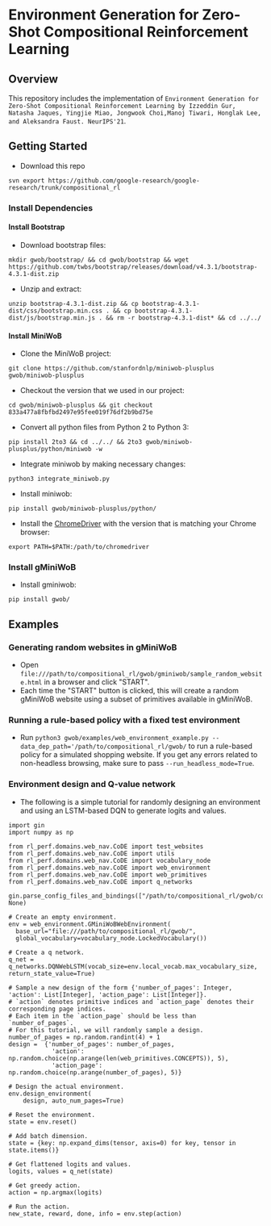 # Environment Generation for Zero-Shot Compositional Reinforcement Learning

## Overview
This repository includes the implementation of `Environment Generation for Zero-Shot Compositional Reinforcement Learning by Izzeddin Gur, Natasha Jaques, Yingjie Miao, Jongwook Choi,Manoj Tiwari, Honglak Lee, and Aleksandra Faust. NeurIPS'21`.

## Getting Started

* Download this repo

```
svn export https://github.com/google-research/google-research/trunk/compositional_rl
```

### Install Dependencies
#### Install Bootstrap

* Download bootstrap files:

```
mkdir gwob/bootstrap/ && cd gwob/bootstrap && wget https://github.com/twbs/bootstrap/releases/download/v4.3.1/bootstrap-4.3.1-dist.zip
```

* Unzip and extract:

```
unzip bootstrap-4.3.1-dist.zip && cp bootstrap-4.3.1-dist/css/bootstrap.min.css . && cp bootstrap-4.3.1-dist/js/bootstrap.min.js . && rm -r bootstrap-4.3.1-dist* && cd ../../
```

#### Install MiniWoB

* Clone the MiniWoB project:

```
git clone https://github.com/stanfordnlp/miniwob-plusplus gwob/miniwob-plusplus
```

* Checkout the version that we used in our project:

```
cd gwob/miniwob-plusplus && git checkout 833a477a8fbfbd2497e95fee019f76df2b9bd75e
```

* Convert all python files from Python 2 to Python 3:

```
pip install 2to3 && cd ../../ && 2to3 gwob/miniwob-plusplus/python/miniwob -w
```

* Integrate miniwob by making necessary changes:

```
python3 integrate_miniwob.py
```

* Install miniwob:

```
pip install gwob/miniwob-plusplus/python/
```

* Install the [ChromeDriver](https://chromedriver.chromium.org/downloads) with the version that is matching your Chrome browser:

```
export PATH=$PATH:/path/to/chromedriver
```

### Install gMiniWoB
* Install gminiwob:

```
pip install gwob/
```

## Examples

### Generating random websites in gMiniWoB

* Open ```file:///path/to/compositional_rl/gwob/gminiwob/sample_random_website.html``` in a browser and click "START".
* Each time the "START" button is clicked, this will create a random gMiniWoB website using a subset of primitives available in gMiniWoB.

### Running a rule-based policy with a fixed test environment
* Run `python3 gwob/examples/web_environment_example.py --data_dep_path='/path/to/compositional_rl/gwob/` to run a rule-based policy for a simulated shopping website. If you get any errors related to non-headless browsing, make sure to pass `--run_headless_mode=True`.

### Environment design and Q-value network
* The following is a simple tutorial for randomly designing an environment and
using an LSTM-based DQN to generate logits and values.

```
import gin
import numpy as np

from rl_perf.domains.web_nav.CoDE import test_websites
from rl_perf.domains.web_nav.CoDE import utils
from rl_perf.domains.web_nav.CoDE import vocabulary_node
from rl_perf.domains.web_nav.CoDE import web_environment
from rl_perf.domains.web_nav.CoDE import web_primitives
from rl_perf.domains.web_nav.CoDE import q_networks

gin.parse_config_files_and_bindings(["/path/to/compositional_rl/gwob/configs/envdesign.gin"], None)

# Create an empty environment.
env = web_environment.GMiniWoBWebEnvironment(
  base_url="file:///path/to/compositional_rl/gwob/",
  global_vocabulary=vocabulary_node.LockedVocabulary())

# Create a q network.
q_net = q_networks.DQNWebLSTM(vocab_size=env.local_vocab.max_vocabulary_size, return_state_value=True)

# Sample a new design of the form {'number_of_pages': Integer, 'action': List[Integer], 'action_page': List[Integer]}.
# `action` denotes primitive indices and `action_page` denotes their corresponding page indices.
# Each item in the `action_page` should be less than `number_of_pages`.
# For this tutorial, we will randomly sample a design.
number_of_pages = np.random.randint(4) + 1
design =  {'number_of_pages': number_of_pages,
            'action': np.random.choice(np.arange(len(web_primitives.CONCEPTS)), 5),
            'action_page': np.random.choice(np.arange(number_of_pages), 5)}

# Design the actual environment.
env.design_environment(
    design, auto_num_pages=True)

# Reset the environment.
state = env.reset()

# Add batch dimension.
state = {key: np.expand_dims(tensor, axis=0) for key, tensor in state.items()}

# Get flattened logits and values.
logits, values = q_net(state)

# Get greedy action.
action = np.argmax(logits)

# Run the action.
new_state, reward, done, info = env.step(action)

```
